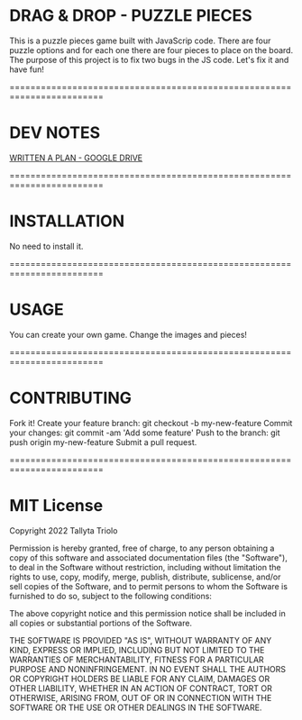 # DRAG & DROP - PUZZLE PIECES
This is a puzzle pieces game built with JavaScrip code. There are four puzzle options and for each one there are four pieces to place on the board. The purpose of this project is to fix two bugs in the JS code.
Let's fix it and have fun!

========================================================================

# DEV NOTES
[WRITTEN A PLAN - GOOGLE DRIVE](https://docs.google.com/document/d/1sTighZXJGEmqTjYsMhFVZGz6Wly3PjxPoLZPXuqPHOI/edit?usp=sharing)

========================================================================

# INSTALLATION
No need to install it.

========================================================================

# USAGE
You can create your own game. Change the images and pieces!

========================================================================

# CONTRIBUTING
Fork it! Create your feature branch: git checkout -b my-new-feature Commit your changes: git commit -am 'Add some feature' Push to the branch: git push origin my-new-feature Submit a pull request.

========================================================================

# MIT License
Copyright 2022 Tallyta Triolo

Permission is hereby granted, free of charge, to any person obtaining a copy of this software and associated documentation files (the "Software"), to deal in the Software without restriction, including without limitation the rights to use, copy, modify, merge, publish, distribute, sublicense, and/or sell copies of the Software, and to permit persons to whom the Software is furnished to do so, subject to the following conditions:

The above copyright notice and this permission notice shall be included in all copies or substantial portions of the Software.

THE SOFTWARE IS PROVIDED "AS IS", WITHOUT WARRANTY OF ANY KIND, EXPRESS OR IMPLIED, INCLUDING BUT NOT LIMITED TO THE WARRANTIES OF MERCHANTABILITY, FITNESS FOR A PARTICULAR PURPOSE AND NONINFRINGEMENT. IN NO EVENT SHALL THE AUTHORS OR COPYRIGHT HOLDERS BE LIABLE FOR ANY CLAIM, DAMAGES OR OTHER LIABILITY, WHETHER IN AN ACTION OF CONTRACT, TORT OR OTHERWISE, ARISING FROM, OUT OF OR IN CONNECTION WITH THE SOFTWARE OR THE USE OR OTHER DEALINGS IN THE SOFTWARE.